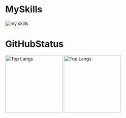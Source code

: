 <h1>MySkills</h1>
<img alt="my skills" src="https://skillicons.dev/icons?theme=dark&perline=8&i=ai,pr,ae,blender,arduino,c,raspberrypi,py,p5js,unity,cs,apple,swift,html,css,rails,ruby,figma,github,vscode" />

<h1>GitHubStatus</h1>
<p align="left">
<img alt="Top Langs" height="180px" src="https://github-readme-stats.vercel.app/api/top-langs/?username=Rino1011&layout=donut&theme=radical&bg_color=0D1117&hide_border=true" />
<img alt="Top Langs" height="180px" src="https://github-readme-stats.vercel.app/api?username=Rino1011&theme=radical&bg_color=0D1117&hide_border=true" />
</p>
